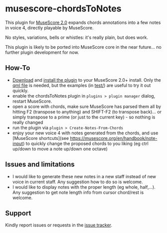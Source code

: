 # musescore-chordsToNotes

This plugin for [MuseScore 2.0](http://musescore.org/) expands chords annotations into a few notes in voice 4, directly playable by MuseScore.

No styles, variations, bells or whistles: it's really plain, but does work.

This plugin is likely to be ported into MuseScore core in the near future... no further plugin development for now.

## How-To

- [Download](https://github.com/berteh/musescore-chordsToNotes/archive/master.zip) and [install the plugin](https://musescore.org/en/handbook/plugins-0#installation) to your MuseScore 2.0+ install. Only the [qml file]([https://github.com/berteh/musescore-chordsToNotes/raw/master/chordsToNotes.qml) is needed, but the examples (in [test/](https://github.com/berteh/musescore-chordsToNotes/tree/master/test)) are useful to try it out quickly.
- enable the chordsToNotes plugin in ``plugins > plugin manager`` dialog, restart MuseScore.
- open a score with chords, make sure MuseScore has parsed them all by hitting F2 (transpose to anything) and SHIFT-F2 (to transpose back)... or simply transpose to a prime (or just to the current key) - so nothing is really changed
- run the plugin via ``plugin > Create-Notes-From-Chords``
- enjoy your new voice 4 with notes generated from the chords, and use [MuseScore shortcuts](see https://musescore.org/en/handbook/note-input) to quickly change the proposed chords to you liking (eg ctrl up/down to move a note up/down one octave)

## Issues and limitations

- I would like to generate these new notes in a new staff instead of new voice in current staff. Any suggestion how to do so is welcome.
- I would like to display notes with the proper length (eg whole, half,...). Any suggestion to get note length info from cursor chord/rest is welcome.

## Support

Kindly report issues or requests in the [issue tracker](https://github.com/berteh/musescore-chordsToNotes/issues).
